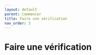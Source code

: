 ```yaml
---
layout: default
parent: Commencer
title: Faire une vérification
nav_order: 3
---
```


# Faire une vérification